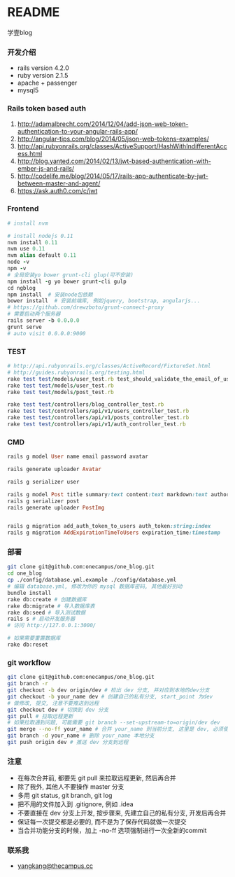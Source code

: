 # README #

学壹blog

### 开发介绍 ###

* rails version 4.2.0
* ruby version 2.1.5
* apache + passenger
* mysql5

### Rails token based auth

1. http://adamalbrecht.com/2014/12/04/add-json-web-token-authentication-to-your-angular-rails-app/
2. http://angular-tips.com/blog/2014/05/json-web-tokens-examples/
3. http://api.rubyonrails.org/classes/ActiveSupport/HashWithIndifferentAccess.html
4. http://blog.yanted.com/2014/02/13/jwt-based-authentication-with-ember-js-and-rails/
5. http://codelife.me/blog/2014/05/17/rails-app-authenticate-by-jwt-between-master-and-agent/
6. https://ask.auth0.com/c/jwt

### Frontend ###

```ruby
# install nvm

# install nodejs 0.11
nvm install 0.11
nvm use 0.11
nvm alias default 0.11
node -v
npm -v
# 全局安装yo bower grunt-cli glup(可不安装)
npm install -g yo bower grunt-cli gulp
cd ngblog
npm install  # 安装node包依赖
bower install  # 安装前端库, 例如jquery, bootstrap, angularjs...
# https://github.com/drewzboto/grunt-connect-proxy
# 需要启动两个服务器
rails server -b 0.0.0.0
grunt serve
# auto visit 0.0.0.0:9000
```

### TEST ###

```ruby
# http://api.rubyonrails.org/classes/ActiveRecord/FixtureSet.html
# http://guides.rubyonrails.org/testing.html
rake test test/models/user_test.rb test_should_validate_the_email_of_user_two
rake test test/models/user_test.rb
rake test test/models/post_test.rb

rake test test/controllers/blog_controller_test.rb
rake test test/controllers/api/v1/users_controller_test.rb
rake test test/controllers/api/v1/posts_controller_test.rb
rake test test/controllers/api/v1/auth_controller_test.rb
```

### CMD ###

```ruby
rails g model User name email password avatar

rails generate uploader Avatar

rails g serializer user

rails g model Post title summary:text content:text markdown:text author img user_id:integer publish_time:datetime is_recommend:integer is_published:integer can_comment:integer
rails g serializer post
rails generate uploader PostImg


rails g migration add_auth_token_to_users auth_token:string:index
rails g migration AddExpirationTimeToUsers expiration_time:timestamp
```

### 部署 ###

```bash
git clone git@github.com:onecampus/one_blog.git
cd one_blog
cp ./config/database.yml.example ./config/database.yml
# 编辑 database.yml, 修改为你的 mysql 数据库密码, 其他最好别动
bundle install
rake db:create # 创建数据库
rake db:migrate # 导入数据库表
rake db:seed # 导入测试数据
rails s # 启动开发服务器
# 访问 http://127.0.0.1:3000/

# 如果需要重置数据库
rake db:reset
```

### git workflow

```bash
git clone git@github.com:onecampus/one_blog.git
git branch -r
git checkout -b dev origin/dev # 检出 dev 分支, 并对应到本地的dev分支
git checkout -b your_name dev # 创建自己的私有分支, start_point 为dev
# 做修改, 提交, 注意不要推送到远程
git checkout dev # 切换到 dev 分支
git pull # 拉取远程更新
# 如果拉取遇到问题, 可能需要 git branch --set-upstream-to=origin/dev dev
git merge --no-ff your_name # 合并 your_name 到当前分支, 这里是 dev, 必须使用 --no-ff
git branch -d your_name # 删除 your_name 本地分支
git push origin dev # 推送 dev 分支到远程
```

### 注意 ###

* 在每次合并前, 都要先 git pull 来拉取远程更新, 然后再合并
* 除了我外, 其他人不要操作 master 分支
* 多用 git status, git branch, git log
* 把不用的文件加入到 .gitignore, 例如 .idea
* 不要直接在 dev 分支上开发, 按步骤来, 先建立自己的私有分支, 开发后再合并
* 保证每一次提交都是必要的, 而不是为了保存代码就做一次提交
* 当合并功能分支的时候，加上 -no-ff 选项强制进行一次全新的commit

### 联系我 ###

* yangkang@thecampus.cc
